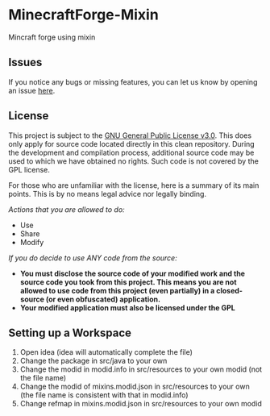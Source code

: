 # MinecraftForge-Mixin
Mincraft forge using mixin

## Issues
If you notice any bugs or missing features, you can let us know by opening an issue [here](https://github.com/CCBlueX/LiquidBounce/issues).

## License
This project is subject to the [GNU General Public License v3.0](https://www.gnu.org/licenses/gpl-3.0.en.html). This does only apply for source code located directly in this clean repository. During the development and compilation process, additional source code may be used to which we have obtained no rights. Such code is not covered by the GPL license.

For those who are unfamiliar with the license, here is a summary of its main points. This is by no means legal advice nor legally binding.

*Actions that you are allowed to do:*

- Use
- Share
- Modify

*If you do decide to use ANY code from the source:*

- **You must disclose the source code of your modified work and the source code you took from this project. This means you are not allowed to use code from this project (even partially) in a closed-source (or even obfuscated) application.**
- **Your modified application must also be licensed under the GPL**

## Setting up a Workspace
1. Open idea (idea will automatically complete the file)
2. Change the package in src/java to your own
3. Change the modid in modid.info in src/resources to your own modid (not the file name)
4. Change the modid of mixins.modid.json in src/resources to your own (the file name is consistent with that in modid.info)
5. Change refmap in mixins.modid.json in src/resources to your own modid
